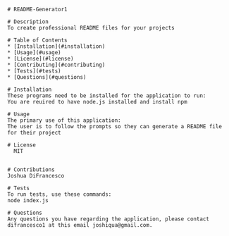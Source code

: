 
    # README-Generator1
    
    # Description  
    To create professional README files for your projects
  
    # Table of Contents
    * [Installation](#installation)
    * [Usage](#usage)
    * [License](#license)
    * [Contributing](#contributing)
    * [Tests](#tests)
    * [Questions](#questions)
  
    # Installation
    These programs need to be installed for the application to run: 
    You are reuired to have node.js installed and install npm
  
    # Usage
    The primary use of this application: 
    The user is to follow the prompts so they can generate a README file for their project
    
    # License 
      MIT
    
  
    # Contributions  
    Joshua DiFrancesco
  
    # Tests
    To run tests, use these commands: 
    node index.js
  
    # Questions
    Any questions you have regarding the application, please contact difrancesco1 at this email joshiqua@gmail.com.
  
  
